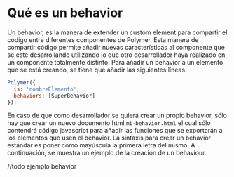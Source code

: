 # Qué es un behavior

Un behavior, es la manera de extender un custom element para compartir el código entre diferentes componentes de Polymer. Esta manera de compartir código permite añadir nuevas características al componente que se este desarrollando utilizando lo que otro desarrollador haya realizado en un componente totalmente distinto. 
Para añadir un behavior a un elemento que se está creando, se tiene que añadir las siguientes líneas.

```javascript
Polymer({
  is: 'nombreElemento',
  behaviors: [SuperBehavior]
});
```
En caso de que como desarrollador se quiera crear un propio behavior, sólo hay que crear un nuevo documento html `mi-behavior.html` el cual sólo contendrá código javascript para añadir las funciones que se exportarán a los elementos que usen el behavior. La sintaxis para crear un behavior estándar es poner como mayúscula la primera letra del mismo. A continuación, se muestra un ejemplo de la creación de un behaviour.


//todo ejemplo behavior
